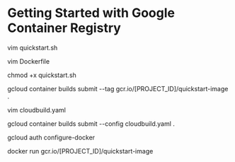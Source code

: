 # Getting Started with Google Container Registry

vim quickstart.sh

vim Dockerfile

chmod +x quickstart.sh

gcloud container builds submit --tag gcr.io/[PROJECT_ID]/quickstart-image .

vim cloudbuild.yaml

gcloud container builds submit --config cloudbuild.yaml .

gcloud auth configure-docker

docker run gcr.io/[PROJECT_ID]/quickstart-image




